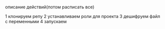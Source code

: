 описание действий(потом расписать все)

1 клонируем репу
2 устанавливаем роли для проекта
3 дешифруем файл с переменными
4 запускаем